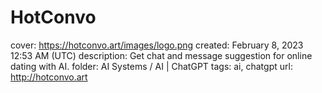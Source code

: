 # HotConvo

cover: https://hotconvo.art/images/logo.png
created: February 8, 2023 12:53 AM (UTC)
description: Get chat and message suggestion for online dating with AI.
folder: AI Systems / AI | ChatGPT
tags: ai, chatgpt
url: http://hotconvo.art